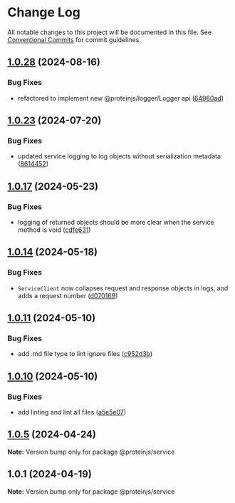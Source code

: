 # Change Log

All notable changes to this project will be documented in this file.
See [Conventional Commits](https://conventionalcommits.org) for commit guidelines.

## [1.0.28](https://github.com/proteinjs/service/compare/@proteinjs/service@1.0.27...@proteinjs/service@1.0.28) (2024-08-16)


### Bug Fixes

* refactored to implement new @proteinjs/logger/Logger api ([64960ad](https://github.com/proteinjs/service/commit/64960ade33b0f9f85891e9abaf0dbba35e695d0c))





## [1.0.23](https://github.com/proteinjs/service/compare/@proteinjs/service@1.0.22...@proteinjs/service@1.0.23) (2024-07-20)


### Bug Fixes

* updated service logging to log objects without serialization metadata ([8614452](https://github.com/proteinjs/service/commit/86144527b48c35ed95fe6e337f29b027195399ee))





## [1.0.17](https://github.com/proteinjs/service/compare/@proteinjs/service@1.0.16...@proteinjs/service@1.0.17) (2024-05-23)


### Bug Fixes

* logging of returned objects should be more clear when the service method is void ([cdfe631](https://github.com/proteinjs/service/commit/cdfe631a2859a1ccd2de210232a4b3b58c86e094))





## [1.0.14](https://github.com/proteinjs/service/compare/@proteinjs/service@1.0.13...@proteinjs/service@1.0.14) (2024-05-18)


### Bug Fixes

* `ServiceClient` now collapses request and response objects in logs, and adds a request number ([d070169](https://github.com/proteinjs/service/commit/d0701698683826bd01ba767dee9986be9fe53cc5))





## [1.0.11](https://github.com/proteinjs/service/compare/@proteinjs/service@1.0.10...@proteinjs/service@1.0.11) (2024-05-10)


### Bug Fixes

* add .md file type to lint ignore files ([c952d3b](https://github.com/proteinjs/service/commit/c952d3bb42a8ad5795d02ca92bc9b470a5f7bedd))





## [1.0.10](https://github.com/proteinjs/service/compare/@proteinjs/service@1.0.9...@proteinjs/service@1.0.10) (2024-05-10)


### Bug Fixes

* add linting and lint all files ([a5e5e07](https://github.com/proteinjs/service/commit/a5e5e07806eeb958fcbe65f1ae2f33be97aae792))





## [1.0.5](https://github.com/proteinjs/service/compare/@proteinjs/service@1.0.4...@proteinjs/service@1.0.5) (2024-04-24)

**Note:** Version bump only for package @proteinjs/service

## 1.0.1 (2024-04-19)

**Note:** Version bump only for package @proteinjs/service

